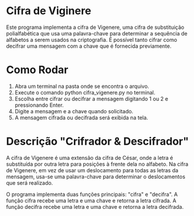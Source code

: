 # Cifra de Viginere
Este programa implementa a cifra de Vigenere, uma cifra de substituição polialfabética que usa uma palavra-chave para determinar a sequência de alfabetos a serem usados na criptografia. É possível tanto cifrar como decifrar uma mensagem com a chave que é fornecida previamente.

# Como Rodar
1. Abra um terminal na pasta onde se encontra o arquivo.
2. Execute o comando python cifra_vigenere.py no terminal.
3. Escolha entre cifrar ou decifrar a mensagem digitando 1 ou 2 e pressionando Enter.
4. Digite a mensagem e a chave quando solicitado.
5. A mensagem cifrada ou decifrada será exibida na tela.

# Descrição "Crifrador & Descifrador"
A cifra de Vigenere é uma extensão da cifra de César, onde a letra é substituída por outra letra para posições à frente dela no alfabeto. Na cifra de Vigenere, em vez de usar um deslocamento para todas as letras da mensagem, usa-se uma palavra-chave para determinar o deslocamentos que será realizado.

O programa implementa duas funções principais: "cifra" e "decifra". A função cifra recebe uma letra e uma chave e retorna a letra cifrada. A função decifra recebe uma letra e uma chave e retorna a letra decifrada.


